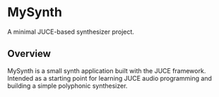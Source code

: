 # MySynth

A minimal JUCE-based synthesizer project.

## Overview
MySynth is a small synth application built with the JUCE framework. Intended as a starting point for learning JUCE audio programming and building a simple polyphonic synthesizer.